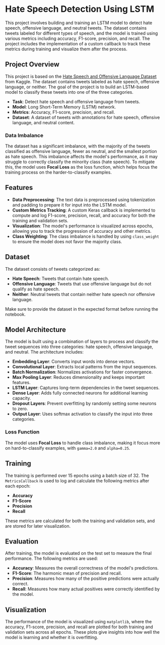 # Hate Speech Detection Using LSTM

This project involves building and training an LSTM model to detect hate speech, offensive language, and neutral tweets. The dataset contains tweets labeled for different types of speech, and the model is trained using various metrics including accuracy, F1-score, precision, and recall. The project includes the implementation of a custom callback to track these metrics during training and visualize them after the process.

## Project Overview

This project is based on the [Hate Speech and Offensive Language Dataset](https://www.kaggle.com/datasets/mrmorj/hate-speech-and-offensive-language-dataset) from Kaggle. The dataset contains tweets labeled as hate speech, offensive language, or neither. The goal of the project is to build an LSTM-based model to classify these tweets into one of the three categories.
- **Task**: Detect hate speech and offensive language from tweets.
- **Model**: Long Short-Term Memory (LSTM) network.
- **Metrics**: Accuracy, F1-score, precision, and recall.
- **Dataset**: A dataset of tweets with annotations for hate speech, offensive language, and neutral content.

### Data Imbalance

The dataset has a significant imbalance, with the majority of the tweets classified as offensive language, fewer as neutral, and the smallest portion as hate speech. This imbalance affects the model's performance, as it may struggle to correctly classify the minority class (hate speech). To mitigate this, the model uses **Focal Loss** as the loss function, which helps focus the training process on the harder-to-classify examples.

## Features

- **Data Preprocessing**: The text data is preprocessed using tokenization and padding to prepare it for input into the LSTM model.
- **Custom Metrics Tracking**: A custom Keras callback is implemented to compute and log F1-score, precision, recall, and accuracy for both the training and validation sets.
- **Visualization**: The model's performance is visualized across epochs, allowing you to track the progression of accuracy and other metrics.
- **Class Weighting**: The class imbalance is handled by using `class_weight` to ensure the model does not favor the majority class.

## Dataset

The dataset consists of tweets categorized as:

- **Hate Speech**: Tweets that contain hate speech.
- **Offensive Language**: Tweets that use offensive language but do not qualify as hate speech.
- **Neither**: Neutral tweets that contain neither hate speech nor offensive language.

Make sure to provide the dataset in the expected format before running the notebook.

## Model Architecture

The model is built using a combination of layers to process and classify the tweet sequences into three categories: hate speech, offensive language, and neutral. The architecture includes:

- **Embedding Layer**: Converts input words into dense vectors.
- **Convolutional Layer**: Extracts local patterns from the input sequences.
- **Batch Normalization**: Normalizes activations for faster convergence.
- **Max Pooling Layer**: Reduces dimensionality and keeps important features.
- **LSTM Layer**: Captures long-term dependencies in the tweet sequences.
- **Dense Layer**: Adds fully connected neurons for additional learning capacity.
- **Dropout Layers**: Prevent overfitting by randomly setting some neurons to zero.
- **Output Layer**: Uses softmax activation to classify the input into three categories.

### Loss Function

The model uses **Focal Loss** to handle class imbalance, making it focus more on hard-to-classify examples, with `gamma=2.0` and `alpha=0.25`.

## Training

The training is performed over 15 epochs using a batch size of 32. The `MetricsCallback` is used to log and calculate the following metrics after each epoch:

- **Accuracy**
- **F1-Score**
- **Precision**
- **Recall**

These metrics are calculated for both the training and validation sets, and are stored for later visualization.

## Evaluation

After training, the model is evaluated on the test set to measure the final performance. The following metrics are used:

- **Accuracy**: Measures the overall correctness of the model's predictions.
- **F1-Score**: The harmonic mean of precision and recall.
- **Precision**: Measures how many of the positive predictions were actually correct.
- **Recall**: Measures how many actual positives were correctly identified by the model.

## Visualization

The performance of the model is visualized using `matplotlib`, where the accuracy, F1-score, precision, and recall are plotted for both training and validation sets across all epochs. These plots give insights into how well the model is learning and whether it is overfitting.

